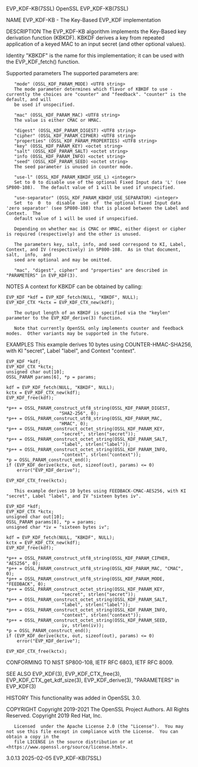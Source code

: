 EVP_KDF-KB(7SSL)							    OpenSSL							      EVP_KDF-KB(7SSL)

NAME
       EVP_KDF-KB - The Key-Based EVP_KDF implementation

DESCRIPTION
       The EVP_KDF-KB algorithm implements the Key-Based key derivation function (KBKDF).  KBKDF derives a key from repeated application of a keyed MAC to an
       input secret (and other optional values).

   Identity
       "KBKDF" is the name for this implementation; it can be used with the EVP_KDF_fetch() function.

   Supported parameters
       The supported parameters are:

       "mode" (OSSL_KDF_PARAM_MODE) <UTF8 string>
	   The mode parameter determines which flavor of KBKDF to use - currently the choices are "counter" and "feedback". "counter" is the default, and will
	   be used if unspecified.

       "mac" (OSSL_KDF_PARAM_MAC) <UTF8 string>
	   The value is either CMAC or HMAC.

       "digest" (OSSL_KDF_PARAM_DIGEST) <UTF8 string>
       "cipher" (OSSL_KDF_PARAM_CIPHER) <UTF8 string>
       "properties" (OSSL_KDF_PARAM_PROPERTIES) <UTF8 string>
       "key" (OSSL_KDF_PARAM_KEY) <octet string>
       "salt" (OSSL_KDF_PARAM_SALT) <octet string>
       "info (OSSL_KDF_PARAM_INFO) <octet string>
       "seed" (OSSL_KDF_PARAM_SEED) <octet string>
	   The seed parameter is unused in counter mode.

       "use-l" (OSSL_KDF_PARAM_KBKDF_USE_L) <integer>
	   Set to 0 to disable use of the optional Fixed Input data 'L' (see SP800-108).  The default value of 1 will be used if unspecified.

       "use-separator" (OSSL_KDF_PARAM_KBKDF_USE_SEPARATOR) <integer>
	   Set	to  0  to  disable  use	 of  the optional Fixed Input data 'zero separator' (see SP800-108) that is placed between the Label and Context.  The
	   default value of 1 will be used if unspecified.

       Depending on whether mac is CMAC or HMAC, either digest or cipher is required (respectively) and the other is unused.

       The parameters key, salt, info, and seed correspond to KI, Label, Context, and IV (respectively) in SP800-108.  As in that document,  salt,  info,  and
       seed are optional and may be omitted.

       "mac", "digest", cipher" and "properties" are described in "PARAMETERS" in EVP_KDF(3).

NOTES
       A context for KBKDF can be obtained by calling:

	EVP_KDF *kdf = EVP_KDF_fetch(NULL, "KBKDF", NULL);
	EVP_KDF_CTX *kctx = EVP_KDF_CTX_new(kdf);

       The output length of an KBKDF is specified via the "keylen" parameter to the EVP_KDF_derive(3) function.

       Note that currently OpenSSL only implements counter and feedback modes.	Other variants may be supported in the future.

EXAMPLES
       This example derives 10 bytes using COUNTER-HMAC-SHA256, with KI "secret", Label "label", and Context "context".

	EVP_KDF *kdf;
	EVP_KDF_CTX *kctx;
	unsigned char out[10];
	OSSL_PARAM params[6], *p = params;

	kdf = EVP_KDF_fetch(NULL, "KBKDF", NULL);
	kctx = EVP_KDF_CTX_new(kdf);
	EVP_KDF_free(kdf);

	*p++ = OSSL_PARAM_construct_utf8_string(OSSL_KDF_PARAM_DIGEST,
						"SHA2-256", 0);
	*p++ = OSSL_PARAM_construct_utf8_string(OSSL_KDF_PARAM_MAC,
						"HMAC", 0);
	*p++ = OSSL_PARAM_construct_octet_string(OSSL_KDF_PARAM_KEY,
						 "secret", strlen("secret"));
	*p++ = OSSL_PARAM_construct_octet_string(OSSL_KDF_PARAM_SALT,
						 "label", strlen("label"));
	*p++ = OSSL_PARAM_construct_octet_string(OSSL_KDF_PARAM_INFO,
						 "context", strlen("context"));
	*p = OSSL_PARAM_construct_end();
	if (EVP_KDF_derive(kctx, out, sizeof(out), params) <= 0)
	    error("EVP_KDF_derive");

	EVP_KDF_CTX_free(kctx);

       This example derives 10 bytes using FEEDBACK-CMAC-AES256, with KI "secret", Label "label", and IV "sixteen bytes iv".

	EVP_KDF *kdf;
	EVP_KDF_CTX *kctx;
	unsigned char out[10];
	OSSL_PARAM params[8], *p = params;
	unsigned char *iv = "sixteen bytes iv";

	kdf = EVP_KDF_fetch(NULL, "KBKDF", NULL);
	kctx = EVP_KDF_CTX_new(kdf);
	EVP_KDF_free(kdf);

	*p++ = OSSL_PARAM_construct_utf8_string(OSSL_KDF_PARAM_CIPHER, "AES256", 0);
	*p++ = OSSL_PARAM_construct_utf8_string(OSSL_KDF_PARAM_MAC, "CMAC", 0);
	*p++ = OSSL_PARAM_construct_utf8_string(OSSL_KDF_PARAM_MODE, "FEEDBACK", 0);
	*p++ = OSSL_PARAM_construct_octet_string(OSSL_KDF_PARAM_KEY,
						 "secret", strlen("secret"));
	*p++ = OSSL_PARAM_construct_octet_string(OSSL_KDF_PARAM_SALT,
						 "label", strlen("label"));
	*p++ = OSSL_PARAM_construct_octet_string(OSSL_KDF_PARAM_INFO,
						 "context", strlen("context"));
	*p++ = OSSL_PARAM_construct_octet_string(OSSL_KDF_PARAM_SEED,
						 iv, strlen(iv));
	*p = OSSL_PARAM_construct_end();
	if (EVP_KDF_derive(kctx, out, sizeof(out), params) <= 0)
	    error("EVP_KDF_derive");

	EVP_KDF_CTX_free(kctx);

CONFORMING TO
       NIST SP800-108, IETF RFC 6803, IETF RFC 8009.

SEE ALSO
       EVP_KDF(3), EVP_KDF_CTX_free(3), EVP_KDF_CTX_get_kdf_size(3), EVP_KDF_derive(3), "PARAMETERS" in EVP_KDF(3)

HISTORY
       This functionality was added in OpenSSL 3.0.

COPYRIGHT
       Copyright 2019-2021 The OpenSSL Project Authors. All Rights Reserved.  Copyright 2019 Red Hat, Inc.

       Licensed	 under the Apache License 2.0 (the "License").	You may not use this file except in compliance with the License.  You can obtain a copy in the
       file LICENSE in the source distribution or at <https://www.openssl.org/source/license.html>.

3.0.13									  2025-02-05							      EVP_KDF-KB(7SSL)
